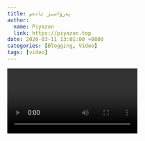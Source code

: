 ```yaml
---
title: پەرۋاسىز ئادەم
author:
  name: Piyazon
  link: https://piyazon.top
date: 2020-03-11 13:01:00 +0800
categories: [Blogging, Video]
tags: [video]
---
```


<style>
@import url(/assets/css/uyghur.css);
</style>

<video id="player" playsinline controls data-poster="https://git.lug.ustc.edu.cn/flame3/images/-/raw/main/old-salon/parwasiz/parwasiz.png"
  wxv="wxv_1246669446048088064" src="">
</video>

<script src="/assets/js/plyr/weixin-out.js"></script>
